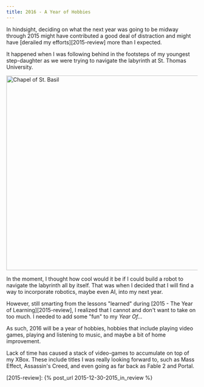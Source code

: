 ```yaml
---
title: 2016 - A Year of Hobbies
---
```


In hindsight, deciding on what the next year was going to be midway 
through 2015 might have contributed a good deal of distraction and 
might have [derailed my efforts][2015-review] more than I expected.

It happened when I was following behind in the footsteps 
of my youngest step-daughter as we were trying 
to navigate the labyrinth at St. Thomas University.

<a title="Newrocys at en.wikipedia [GFDL (http://www.gnu.org/copyleft/fdl.html), CC-BY-SA-3.0 (http://creativecommons.org/licenses/by-sa/3.0/) or CC BY 2.5 (http://creativecommons.org/licenses/by/2.5)], via Wikimedia Commons" href="https://commons.wikimedia.org/wiki/File%3AChapel_of_St._Basil.png"><img width="512" alt="Chapel of St. Basil" src="https://upload.wikimedia.org/wikipedia/commons/thumb/2/20/Chapel_of_St._Basil.png/512px-Chapel_of_St._Basil.png"/></a>

In the moment, I thought how cool would it be if I could build a robot
to navigate the labyrinth all by itself. That was when I decided
that I will find a way to incorporate robotics, maybe even AI,
into my next year.

However, still smarting from the lessons "learned" during 
[2015 - The Year of Learning][2015-review],
I realized that I cannot and don't want to 
take on too much.
I needed to add some "fun" to my *Year Of...*

As such, 2016 will be a year of hobbies, 
hobbies that include playing video games, 
playing and listening to music, and 
maybe a bit of home improvement. 

Lack of time has caused a stack of video-games to accumulate
on top of my XBox. These include titles I was really looking 
forward to, such as Mass Effect, Assassin's Creed, and even 
going as far back as Fable 2 and Portal.



[2015-review]: {% post_url 2015-12-30-2015_in_review %}